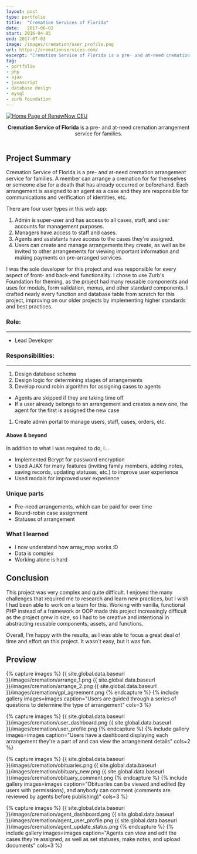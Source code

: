 ```yaml
---
layout: post
type: portfolio
title:  "Cremation Services of Florida"
date:   2017-06-02
start: 2016-04-05
end: 2017-07-03
image: /images/cremation/user_profile.png
url: https://cremationservices.com/
excerpt: "Cremation Service of Florida is a pre- and at-need cremation arrangement service for families."
tag:
- portfolio
- php 
- ajax
- javascript
- database design
- mysql
- zurb foundation
---
```


<a href="{{ site.global.data.baseurl }}/images/cremation/user_profile.png"><img src="{{ site.global.data.baseurl }}/images/cremation/user_profile.png" class="thumbnail" alt="Home Page of RenewNow CEU"></a>  
<center><b><a>Cremation Service of Florida</a></b> is a pre- and at-need cremation arrangement service for families.</center><br>

## Project Summary
Cremation Service of Florida is a pre- and at-need cremation arrangement service for families. A member can arrange a cremation for for themselves or someone else for a death that has already occurred or beforehand. Each arrangement is assigned to an agent as a case and they are responsible for communications and verification of identities, etc.

There are four user types in this web app:
1. Admin is super-user and has access to all cases, staff, and user accounts for management purposes.
1. Managers have access to staff and cases.
1. Agents and assistants have access to the cases they're assigned.
1. Users can create and manage arrangements they create, as well as be invited to other arrangements for viewing important information and making payments on pre-arranged services.

I was the sole developer for this project and was responsible for every aspect of front- and back-end functionality. I chose to use Zurb's Foundation for theming, as the project had many reusable components and uses for modals, form validation, menus, and other standard components. I crafted nearly every function and database table from scratch for this project, improving on our older projects by implementing higher standards and best practices. 

### Role:
---
 - Lead Developer

### Responsibilities:
--- 

1. Design database schema
1. Design logic for determining stages of arrangements
1. Develop round robin algorithm for assigning cases to agents
- Agents are skipped if they are taking time off
- If a user already belongs to an arrangement and creates a new one, the agent for the first is assigned the new case
1. Create admin portal to manage users, staff, cases, orders, etc.

#### Above & beyond
In addition to what I was required to do, I...
* Implemented Bcrypt for password encryption
* Used AJAX for many features (inviting family members, adding notes, saving records, updating statuses, etc.) to improve user experience
* Used modals for improved user experience

### Unique parts
* Pre-need arrangements, which can be paid for over time
* Round-robin case assignment
* Statuses of arrangement

### What I learned
- I now understand how array_map works :D
- Data is complex
- Working alone is hard

## Conclusion
This project was very complex and quite difficult. I enjoyed the many challenges that required me to research and learn new practices, but I wish I had been able to work on a team for this. Working with vanilla, functional PHP instead of a framework or OOP made this project increasingly difficult as the project grew in size, so I had to be creative and intentional in abstracting reusable components, assets, and functions.
 
Overall, I'm happy with the results, as I was able to focus a great deal of time and effort on this project. It wasn't easy, but it was fun.

## Preview

{% capture images %}
	{{ site.global.data.baseurl }}/images/cremation/arrange_1.png
	{{ site.global.data.baseurl }}/images/cremation/arrange_2.png
	{{ site.global.data.baseurl }}/images/cremation/gpl_agreement.png
{% endcapture %}
{% include gallery images=images caption="Users are guided through a series of questions to determine the type of arrangement" cols=3 %}

{% capture images %}
	{{ site.global.data.baseurl }}/images/cremation/user_dashboard.png
	{{ site.global.data.baseurl }}/images/cremation/user_profile.png
{% endcapture %}
{% include gallery images=images caption="Users have a dashboard displaying each arrangement they're a part of and can view the arrangement details" cols=2 %}

{% capture images %}
	{{ site.global.data.baseurl }}/images/cremation/obituaries.png
	{{ site.global.data.baseurl }}/images/cremation/obituary_new.png
	{{ site.global.data.baseurl }}/images/cremation/obituary_comment.png
{% endcapture %}
{% include gallery images=images caption="Obituaries can be viewed and edited (by users with permissions), and anybody can comment (comments are reviewed by agents before publishing)" cols=3 %}

{% capture images %}
	{{ site.global.data.baseurl }}/images/cremation/agent_dashboard.png
	{{ site.global.data.baseurl }}/images/cremation/agent_user_profile.png
	{{ site.global.data.baseurl }}/images/cremation/agent_update_status.png
{% endcapture %}
{% include gallery images=images caption="Agents can view and edit the cases they're assigned, as well as set statuses, make notes, and upload documents" cols=3 %}
